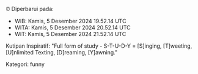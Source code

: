 ⏰ Diperbarui pada:
- WIB: Kamis, 5 Desember 2024 19.52.14 UTC
- WITA: Kamis, 5 Desember 2024 20.52.14 UTC
- WIT: Kamis, 5 Desember 2024 21.52.14 UTC

Kutipan Inspiratif:
"Full form of study - S-T-U-D-Y = [S]inging, [T]weeting, [U]nlimited Texting, [D]reaming, [Y]awning."


Kategori: funny

